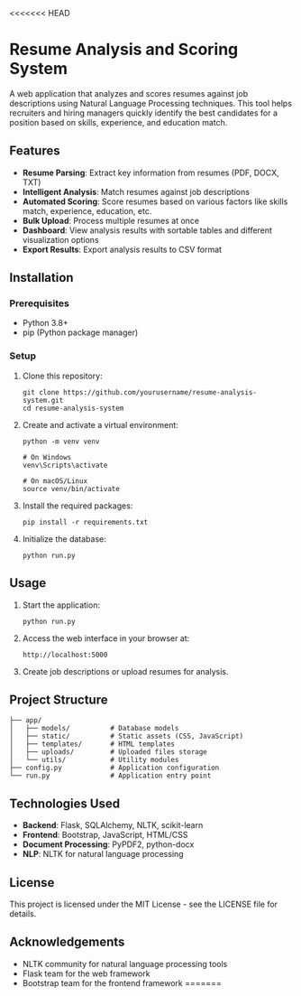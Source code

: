 <<<<<<< HEAD
# Resume Analysis and Scoring System

A web application that analyzes and scores resumes against job descriptions using Natural Language Processing techniques. This tool helps recruiters and hiring managers quickly identify the best candidates for a position based on skills, experience, and education match.

## Features

- **Resume Parsing**: Extract key information from resumes (PDF, DOCX, TXT)
- **Intelligent Analysis**: Match resumes against job descriptions
- **Automated Scoring**: Score resumes based on various factors like skills match, experience, education, etc.
- **Bulk Upload**: Process multiple resumes at once
- **Dashboard**: View analysis results with sortable tables and different visualization options
- **Export Results**: Export analysis results to CSV format

## Installation

### Prerequisites

- Python 3.8+ 
- pip (Python package manager)

### Setup

1. Clone this repository:
   ```
   git clone https://github.com/yourusername/resume-analysis-system.git
   cd resume-analysis-system
   ```

2. Create and activate a virtual environment:
   ```
   python -m venv venv
   
   # On Windows
   venv\Scripts\activate
   
   # On macOS/Linux
   source venv/bin/activate
   ```

3. Install the required packages:
   ```
   pip install -r requirements.txt
   ```

4. Initialize the database:
   ```
   python run.py
   ```

## Usage

1. Start the application:
   ```
   python run.py
   ```

2. Access the web interface in your browser at:
   ```
   http://localhost:5000
   ```

3. Create job descriptions or upload resumes for analysis.

## Project Structure

```
├── app/
│   ├── models/          # Database models
│   ├── static/          # Static assets (CSS, JavaScript)
│   ├── templates/       # HTML templates
│   ├── uploads/         # Uploaded files storage
│   └── utils/           # Utility modules
├── config.py            # Application configuration
└── run.py               # Application entry point
```

## Technologies Used

- **Backend**: Flask, SQLAlchemy, NLTK, scikit-learn
- **Frontend**: Bootstrap, JavaScript, HTML/CSS
- **Document Processing**: PyPDF2, python-docx
- **NLP**: NLTK for natural language processing

## License

This project is licensed under the MIT License - see the LICENSE file for details.

## Acknowledgements

- NLTK community for natural language processing tools
- Flask team for the web framework
- Bootstrap team for the frontend framework
=======

